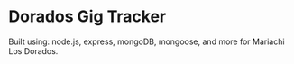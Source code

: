 # Dorados Gig Tracker

Built using: node.js, express, mongoDB, mongoose, and more for Mariachi Los Dorados.
